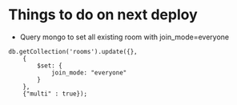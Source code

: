 # Things to do on next deploy
* Query mongo to set all existing room  with join_mode=everyone
```
db.getCollection('rooms').update({},
    {
        $set: {
            join_mode: "everyone"
        }
    },
    {"multi" : true});
```